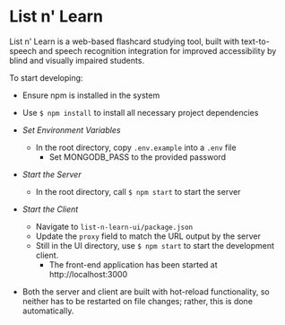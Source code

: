 # List n' Learn

List n' Learn is a web-based flashcard studying tool, built with text-to-speech and speech recognition integration for improved accessibility by blind and visually impaired students.

To start developing:
- Ensure npm is installed in the system
- Use `$ npm install` to install all necessary project dependencies

- *Set Environment Variables*
  - In the root directory, copy `.env.example` into a `.env` file
    - Set MONGODB_PASS to the provided password
- *Start the Server*
  - In the root directory, call `$ npm start` to start the server
- *Start the Client*
  - Navigate to `list-n-learn-ui/package.json`
  - Update the `proxy` field to match the URL output by the server
  - Still in the UI directory, use `$ npm start` to start the development client.
    - The front-end application has been started at http://localhost:3000

- Both the server and client are built with hot-reload functionality, so neither has to be restarted on file changes; rather, this is done automatically.